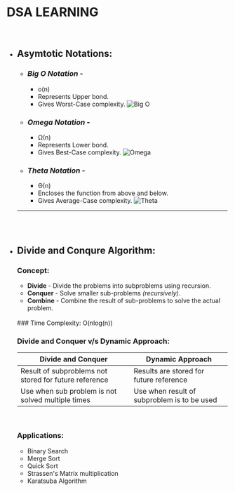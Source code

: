 # DSA LEARNING
<br>

- ## **Asymtotic Notations**:
    - ### *Big O Notation* -
        - o(n)
        - Represents Upper bond.
        - Gives Worst-Case complexity.
        ![Big O](https://cdn.programiz.com/sites/tutorial2program/files/big0.png)

    - ### *Omega Notation* - 
        - Ω(n)
        - Represents Lower bond.
        - Gives Best-Case complexity.
        ![Omega](https://cdn.programiz.com/sites/tutorial2program/files/omega.png)

    - ### *Theta Notation* - 
        - Θ(n)
        - Encloses the function from above and below.
        - Gives Average-Case complexity.
        ![Theta](https://cdn.programiz.com/sites/tutorial2program/files/theta.png)


    ****************************************************
<br>
<br>

- ## **Divide and Conqure Algorithm:**
    ### Concept:
    - **Divide** - Divide the problems into subproblems using recursion.
    - **Conquer** - Solve smaller sub-problems *(recursively)*.
    - **Combine** - Combine the result of sub-problems to solve the actual problem.
    <br>
    ### Time Complexity: O(nlog(n))
    <br>

    ### Divide and Conquer v/s Dynamic Approach:
    Divide and Conquer | Dynamic Approach
    -------------------|-----------------
    Result of subproblems not stored for future reference | Results are stored for future reference
    Use when sub problem is not solved multiple times | Use when result of subproblem is to be used
    <br>
    
    ### Applications:
    - Binary Search
    - Merge Sort
    - Quick Sort
    - Strassen's Matrix multiplication
    - Karatsuba Algorithm
